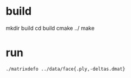 
# build

mkdir build
cd build
cmake ../
make

# run

    ./matrixdefo ../data/face{.ply,-deltas.dmat}
